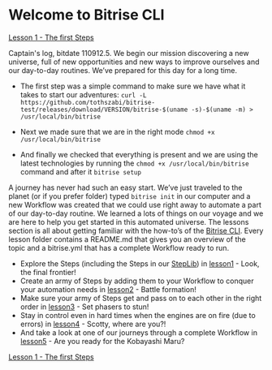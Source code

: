# Welcome to Bitrise CLI

[Lesson 1 - The first Steps](./lesson1_steps)

Captain's log, bitdate 110912.5.
We begin our mission discovering a new universe, full of new opportunities and new ways to improve ourselves and our day-to-day routines. We’ve prepared for this day for a long time.

- The first step was a simple command to make sure we have what it takes to start our adventures: `curl -L https://github.com/tothszabi/bitrise-test/releases/download/VERSION/bitrise-$(uname -s)-$(uname -m) > /usr/local/bin/bitrise`

- Next we made sure that we are in the right mode `chmod +x /usr/local/bin/bitrise`

- And finally we checked that everything is present and we are using the latest technologies by running the `chmod +x /usr/local/bin/bitrise` command and after it `bitrise setup`

A journey has never had such an easy start. We’ve just traveled to the planet (or if you prefer folder) typed `bitrise init` in our computer and a new Workflow was created that we could use right away to automate a part of our day-to-day routine. We learned a lots of things on our voyage and we are here to help you get started in this automated universe. The lessons section is all about getting familiar with the how-to’s of the [Bitrise CLI](https://github.com/tothszabi/bitrise-test). Every lesson folder contains a README.md that gives you an overview of the topic and a bitrise.yml that has a complete Workflow ready to run.

- Explore the Steps (including the Steps in our [StepLib](https://github.com/tothszabi/bitrise-test-steplib)) in [lesson1](./lesson1_steps) - Look, the final frontier!
- Create an army of Steps by adding them to your Workflow to conquer your automation needs in [lesson2](./lesson2_workflow) - Battle formation!
- Make sure your army of Steps get and pass on to each other in the right order in [lesson3](./lesson3_input_output_env) - Set phasers to stun!
- Stay in control even in hard times when the engines are on fire (due to errors) in [lesson4](./lesson4_errors) - Scotty, where are you?!
- And take a look at one of our journeys through a complete Workflow in [lesson5](./lesson5_complex_wf) - Are you ready for the Kobayashi Maru?

[Lesson 1 - The first Steps](./lesson1_steps)
